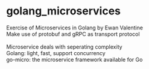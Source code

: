 # golang_microservices
Exercise of Microservices in Golang by Ewan Valentine<br/> 
Make use of protobuf and gRPC as transport protocol<br/>  
Microservice deals with seperating complexity<br/> 
Golang: light, fast, support concurrency<br/> 
go-micro: the microservice framework available for Go<br/> 
